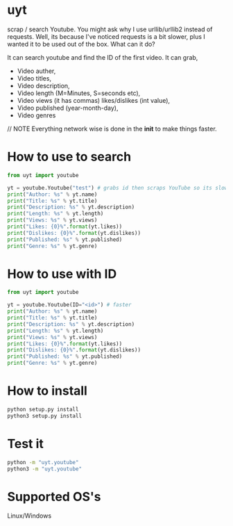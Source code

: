 # uyt
scrap / search Youtube. You might ask why I use urllib/urllib2 instead of requests. Well, its because I've noticed requests is a bit slower, plus I wanted it to be used out of the box. What can it do?

It can search youtube and find the ID of the first video.
It can grab,
- Video auther,
- Video titles, 
- Video description,
- Video length (M=Minutes, S=seconds etc),
- Video views (it has commas) likes/dislikes (int value),
- Video published (year-month-day),
- Video genres

// NOTE
Everything network wise is done in the __init__ to make things faster.

# How to use to search

```python
from uyt import youtube

yt = youtube.Youtube("test") # grabs id then scraps YouTube so its slower
print("Author: %s" % yt.name)
print("Title: %s" % yt.title)
print("Description: %s" % yt.description)
print("Length: %s" % yt.length)
print("Views: %s" % yt.views)
print("Likes: {0}%".format(yt.likes))
print("Dislikes: {0}%".format(yt.dislikes))
print("Published: %s" % yt.published)
print("Genre: %s" % yt.genre)
```
# How to use with ID
```python
from uyt import youtube

yt = youtube.Youtube(ID="<id>") # faster
print("Author: %s" % yt.name)
print("Title: %s" % yt.title)
print("Description: %s" % yt.description)
print("Length: %s" % yt.length)
print("Views: %s" % yt.views)
print("Likes: {0}%".format(yt.likes))
print("Dislikes: {0}%".format(yt.dislikes))
print("Published: %s" % yt.published)
print("Genre: %s" % yt.genre)
```

# How to install
```bash
python setup.py install
python3 setup.py install
```
# Test it
```bash
python -m "uyt.youtube"
python3 -m "uyt.youtube"
```
# Supported OS's

Linux/Windows
